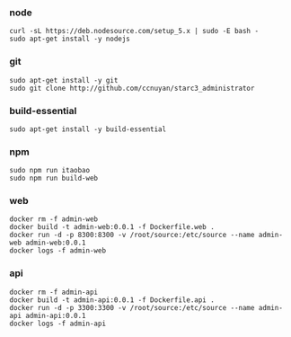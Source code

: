 ### node
    curl -sL https://deb.nodesource.com/setup_5.x | sudo -E bash -
    sudo apt-get install -y nodejs
### git
    sudo apt-get install -y git
    sudo git clone http://github.com/ccnuyan/starc3_administrator
### build-essential
    sudo apt-get install -y build-essential
### npm
    sudo npm run itaobao
    sudo npm run build-web
### web
    docker rm -f admin-web
    docker build -t admin-web:0.0.1 -f Dockerfile.web .
    docker run -d -p 8300:8300 -v /root/source:/etc/source --name admin-web admin-web:0.0.1
    docker logs -f admin-web
### api
    docker rm -f admin-api
    docker build -t admin-api:0.0.1 -f Dockerfile.api .
    docker run -d -p 3300:3300 -v /root/source:/etc/source --name admin-api admin-api:0.0.1
    docker logs -f admin-api
